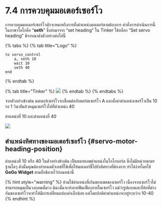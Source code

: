 # 7.4 การควบคุมมอเตอร์เซอร์โว

การควบคุมมอเตอร์เซอร์โวมักจะหมายถึงการตั้งตำแหน่งมอเตอร์ตามต้องการ คำสั่งการดำเนินการนี้ ในภาษาโลโกคือ “**seth**” ซึ่งย่อมาจาก “set heading” ใน Tinker ใช้บล็อก “Set servo heading” พิจารณาดังตัวอย่างต่อไปนี้

{% tabs %}
{% tab title="Logo" %}
```text
to servo_control
    a, seth 10
    wait 10
    seth 40
end
```
{% endtab %}

{% tab title="Tinker" %}
![](https://lh4.googleusercontent.com/PkmsY5-cdQdVwbAopSlrqHpR7Jv5qdOaXAQBVsUFYRu2SJNSxbpRt7mhYs3Hy20a6yt_RV5rIIBncz3jdMnbty0fHZ75TYTb4vwGAmCdNQRIMrX3-MDVclbIgTv-_xJMFzDH39Qe)
{% endtab %}
{% endtabs %}

จากตัวอย่างข้างต้น มอเตอร์เซอร์โวจะเชื่อมต่อกับพอร์ตเซอร์โว A และตั้งค่าตำแหน่งเซอร์โวเป็น 10 รอ 1 วินาทีแล้วหมุนเซอร์โวไปที่ตำแหน่ง 40

ตำแหน่งที่ 10 และตำแหน่งที่ 40

![](https://lh5.googleusercontent.com/xtZp4ZZl4JNFAgu8kyWSmIFpz0SxSFi2ntoOE3QUd8pL_MhZELgxHFgT0YgFS0w38-FUdsYMNWRx0kAqkeN9XruZ7gXuftvatO05IDgA-FmVsGJd-sIU-IKQD3q_PyMbPxiQhq9k)

## ตำแหน่งทิศทางของมอเตอร์เซอร์โว {#servo-motor-heading-position}

ตำแหน่งที่ 10 หรือ 40 ในตัวอย่างข้างต้น เป็นหมายเลขตำแหน่งในโกโกบอร์ด ซึ่งไม่มีหน่วยมาตรฐานใดๆ ดังนั้นคุณต้องกำหนดตัวเลขที่ใช้เพื่อให้มอเตอร์ชี้ไปยังทิศทางที่ต้องการ ทำได้ง่ายโดยใช้ **GoGo Widget** ตามที่อธิบายไว้ก่อนหน้านี้

{% hint style="warning" %}
ห้ามใช้ตำแหน่งที่เกินขอบเขตของเซอร์โว เนื่องจากเซอร์โวไม่สามารถหมุนเป็นวงกลมเต็มวง มิฉะนั้นจะทำลายฟันเฟืองภายในเซอร์โว แม้ว่ารูปแบบและยี่ห้อที่ต่างกันของเซอร์โวจะทำให้มีการเปลี่ยนแปลงค่าเล็กน้อย แต่โดยปกติค่าตำแหน่งจะอยู่ระหว่าง 10-40
{% endhint %}

